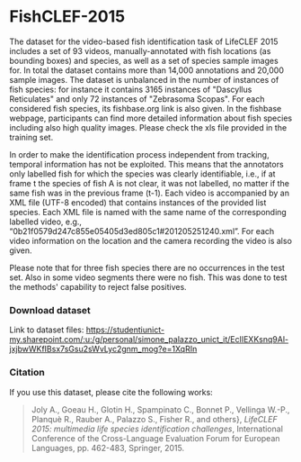 # FishCLEF-2015

The dataset for the video-based fish identification task of LifeCLEF 2015 includes a set of 93 videos, manually-annotated with fish locations (as bounding boxes) and species, as well as a set of species sample images for. In total the dataset contains more than 14,000 annotations and 20,000 sample images. The dataset is unbalanced in the number of instances of fish species: for instance it contains 3165 instances of "Dascyllus Reticulates" and only 72 instances of "Zebrasoma Scopas". For each considered fish species, its fishbase.org link is also given. In the fishbase webpage, participants can find more detailed information about fish species including also high quality images. Please check the xls file provided in the training set.

In order to make the identification process independent from tracking, temporal information has not be exploited. This means that the annotators only labelled fish for which the species was clearly identifiable, i.e., if at frame t the species of fish A is not clear, it was not labelled, no matter if the same fish was in the previous frame (t-1). Each video is accompanied by an XML file (UTF-8 encoded) that contains instances of the provided list species. Each XML file is named with the same name of the corresponding labelled video, e.g., “0b21f0579d247c855e05405d3ed805c1#201205251240.xml”. For each video information on the location and the camera recording the video is also given.

Please note that for three fish species there are no occurrences in the test set. Also in some video segments there were no fish. This was done to test the methods' capability to reject false positives.

### Download dataset

Link to dataset files: https://studentiunict-my.sharepoint.com/:u:/g/personal/simone_palazzo_unict_it/EclIEXKsnq9Al-jxjbwWKfIBsx7sGsu2sWvLyc2gnm_mog?e=1XqRIn

### Citation

If you use this dataset, please cite the following works:

> Joly A., Goeau H., Glotin H., Spampinato C., Bonnet P., Vellinga W.-P., Planquè R., Rauber A., Palazzo S., Fisher R., and others}, _LifeCLEF 2015: multimedia life species identification challenges_, International Conference of the Cross-Language Evaluation Forum for European Languages, pp. 462-483, Springer, 2015.
